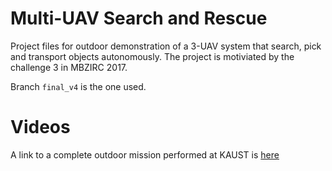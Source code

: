 # Multi-UAV Search and Rescue
Project files for outdoor demonstration of a 3-UAV system that search, pick and transport objects autonomously. The project is motiviated by the challenge 3 in MBZIRC 2017.

Branch `final_v4` is the one used.

# Videos
A link to a complete outdoor mission performed at KAUST is [here](https://www.youtube.com/watch?v=ZNolRs-CYew)

